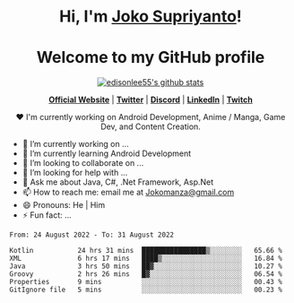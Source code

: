 <h1 align="center">Hi, I'm <a href="https://www.google.com">Joko Supriyanto</a>!</h1>
<h1 align="center">Welcome to my GitHub profile</h1>

<p align="center">
  <a href="https://github.com/jokomanza"><img src="https://github-readme-stats.vercel.app/api?username=jokomanza&hide_border=true&show_icons=true" alt="edisonlee55's github stats"></a>
</p>

<p align="center">
  <strong><a href="https://www.google.com">Official Website</a></strong> |
  <strong><a href="https://twitter.com/jokomanza">Twitter</a></strong> |
  <strong><a href="https://discord.gg/nYXzaUS">Discord</a></strong> |
  <strong><a href="https://www.linkedin.com/in/jokomanza">LinkedIn</a></strong> |
  <strong><a href="https://www.twitch.tv/jokomanza">Twitch</a></strong>
</p>

<p align="center">❤ I'm currently working on Android Development, Anime / Manga, Game Dev, and Content Creation.</p>

- 🔭 I’m currently working on ...
- 🌱 I’m currently learning Android Development
- 👯 I’m looking to collaborate on ...
- 🤔 I’m looking for help with ...
- 💬 Ask me about Java, C#, .Net Framework, Asp.Net
- 📫 How to reach me: email me at Jokomanza@gmail.com
- 😄 Pronouns: He | Him
- ⚡ Fun fact: ...

<!--START_SECTION:waka-->

```text
From: 24 August 2022 - To: 31 August 2022

Kotlin           24 hrs 31 mins  ████████████████▒░░░░░░░░   65.66 %
XML              6 hrs 17 mins   ████▒░░░░░░░░░░░░░░░░░░░░   16.84 %
Java             3 hrs 50 mins   ██▓░░░░░░░░░░░░░░░░░░░░░░   10.27 %
Groovy           2 hrs 26 mins   █▓░░░░░░░░░░░░░░░░░░░░░░░   06.54 %
Properties       9 mins          ░░░░░░░░░░░░░░░░░░░░░░░░░   00.43 %
GitIgnore file   5 mins          ░░░░░░░░░░░░░░░░░░░░░░░░░   00.23 %
```

<!--END_SECTION:waka-->
